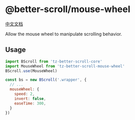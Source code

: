 # @better-scroll/mouse-wheel

[中文文档](https://github.com/ustbhuangyi/better-scroll/blob/master/packages/mouse-wheel/README_zh-CN.md)

Allow the mouse wheel to manipulate scrolling behavior.

## Usage

```js
import BScroll from 'tz-better-scroll-core'
import MouseWheel from 'tz-better-scroll-mouse-wheel'
BScroll.use(MouseWheel)

const bs = new BScroll('.wrapper', {
  // ...
  mouseWheel: {
    speed: 2,
    invert: false,
    easeTime: 300,
  }
})
```
